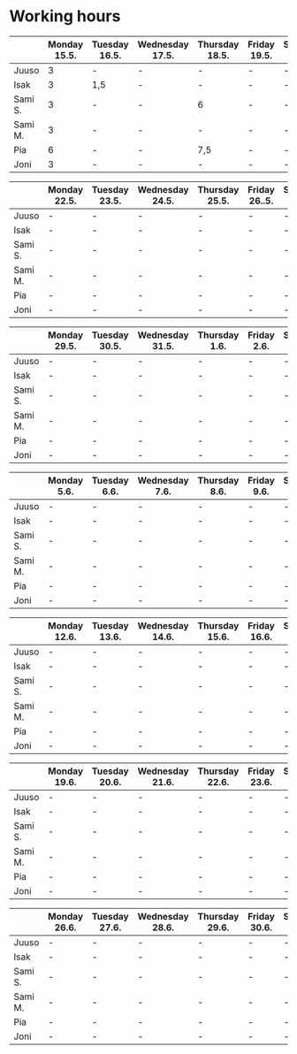 # Working hours

|         | Monday 15.5. | Tuesday 16.5. | Wednesday 17.5. | Thursday 18.5. | Friday 19.5. | Saturday 20.5. | Sunday 21.5. | **Total** |
| ------- | ------------ | ------------- | --------------- | -------------- | ------------ | -------------- | ------------ | --------- |
| Juuso   | 3            | -             | -               | -              | -            | -              | -            | -         |
| Isak    | 3            | 1,5           | -               | -              | -            | -              | -            | -         |
| Sami S. | 3            | -             | -               | 6              | -            | -              | -            | -         |
| Sami M. | 3            | -             | -               | -              | -            | -              | -            | -         |
| Pia     | 6            | -             | -               | 7,5            | -            | -              | -            | -         |
| Joni    | 3            | -             | -               | -              | -            | -              | -            | -         |

|         | Monday 22.5. | Tuesday 23.5. | Wednesday 24.5. | Thursday 25.5. | Friday 26..5. | Saturday 27.5. | Sunday 28.5. | **Total** |
| ------- | ------------ | ------------- | --------------- | -------------- | ------------- | -------------- | ------------ | --------- |
| Juuso   | -            | -             | -               | -              | -             | -              | -            | -         |
| Isak    | -            | -             | -               | -              | -             | -              | -            | -         |
| Sami S. | -            | -             | -               | -              | -             | -              | -            | -         |
| Sami M. | -            | -             | -               | -              | -             | -              | -            | -         |
| Pia     | -            | -             | -               | -              | -             | -              | -            | -         |
| Joni    | -            | -             | -               | -              | -             | -              | -            | -         |

|         | Monday 29.5. | Tuesday 30.5. | Wednesday 31.5. | Thursday 1.6. | Friday 2.6. | Saturday 3.6. | Sunday 4.6. | **Total** |
| ------- | ------------ | ------------- | --------------- | ------------- | ----------- | ------------- | ----------- | --------- |
| Juuso   | -            | -             | -               | -             | -           | -             | -           | -         |
| Isak    | -            | -             | -               | -             | -           | -             | -           | -         |
| Sami S. | -            | -             | -               | -             | -           | -             | -           | -         |
| Sami M. | -            | -             | -               | -             | -           | -             | -           | -         |
| Pia     | -            | -             | -               | -             | -           | -             | -           | -         |
| Joni    | -            | -             | -               | -             | -           | -             | -           | -         |

|         | Monday 5.6. | Tuesday 6.6. | Wednesday 7.6. | Thursday 8.6. | Friday 9.6. | Saturday 10.6. | Sunday 11.6. | **Total** |
| ------- | ----------- | ------------ | -------------- | ------------- | ----------- | -------------- | ------------ | --------- |
| Juuso   | -           | -            | -              | -             | -           | -              | -            | -         |
| Isak    | -           | -            | -              | -             | -           | -              | -            | -         |
| Sami S. | -           | -            | -              | -             | -           | -              | -            | -         |
| Sami M. | -           | -            | -              | -             | -           | -              | -            | -         |
| Pia     | -           | -            | -              | -             | -           | -              | -            | -         |
| Joni    | -           | -            | -              | -             | -           | -              | -            | -         |

|         | Monday 12.6. | Tuesday 13.6. | Wednesday 14.6. | Thursday 15.6. | Friday 16.6. | Saturday 17.6. | Sunday 18.6. | **Total** |
| ------- | ------------ | ------------- | --------------- | -------------- | ------------ | -------------- | ------------ | --------- |
| Juuso   | -            | -             | -               | -              | -            | -              | -            | -         |
| Isak    | -            | -             | -               | -              | -            | -              | -            | -         |
| Sami S. | -            | -             | -               | -              | -            | -              | -            | -         |
| Sami M. | -            | -             | -               | -              | -            | -              | -            | -         |
| Pia     | -            | -             | -               | -              | -            | -              | -            | -         |
| Joni    | -            | -             | -               | -              | -            | -              | -            | -         |

|         | Monday 19.6. | Tuesday 20.6. | Wednesday 21.6. | Thursday 22.6. | Friday 23.6. | Saturday 24.6. | Sunday 25.6. | **Total** |
| ------- | ------------ | ------------- | --------------- | -------------- | ------------ | -------------- | ------------ | --------- |
| Juuso   | -            | -             | -               | -              | -            | -              | -            | -         |
| Isak    | -            | -             | -               | -              | -            | -              | -            | -         |
| Sami S. | -            | -             | -               | -              | -            | -              | -            | -         |
| Sami M. | -            | -             | -               | -              | -            | -              | -            | -         |
| Pia     | -            | -             | -               | -              | -            | -              | -            | -         |
| Joni    | -            | -             | -               | -              | -            | -              | -            | -         |

|         | Monday 26.6. | Tuesday 27.6. | Wednesday 28.6. | Thursday 29.6. | Friday 30.6. | Saturday 1.7. | Sunday 2.7. | Total |
| ------- | ------------ | ------------- | --------------- | -------------- | ------------ | ------------- | ----------- | ----- |
| Juuso   | -            | -             | -               | -              | -            | -             | -           | -     |
| Isak    | -            | -             | -               | -              | -            | -             | -           | -     |
| Sami S. | -            | -             | -               | -              | -            | -             | -           | -     |
| Sami M. | -            | -             | -               | -              | -            | -             | -           | -     |
| Pia     | -            | -             | -               | -              | -            | -             | -           | -     |
| Joni    | -            | -             | -               | -              | -            | -             | -           | -     |
